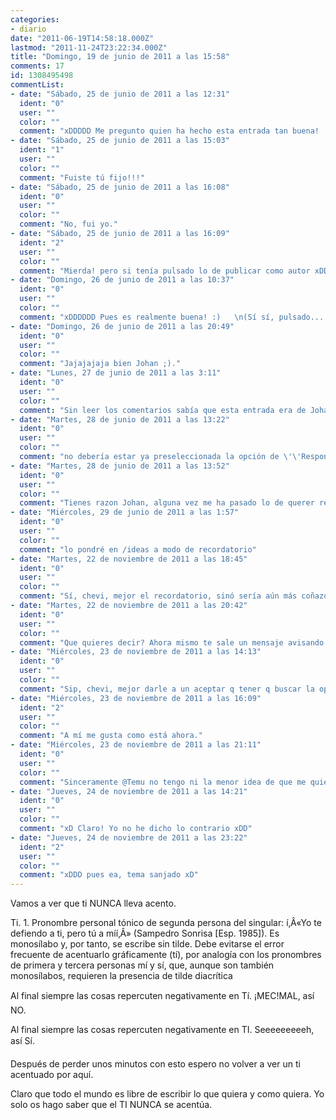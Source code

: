 ```yaml
---
categories:
- diario
date: "2011-06-19T14:58:18.000Z"
lastmod: "2011-11-24T23:22:34.000Z"
title: "Domingo, 19 de junio de 2011 a las 15:58"
comments: 17
id: 1308495498
commentList:
- date: "Sábado, 25 de junio de 2011 a las 12:31"
  ident: "0"
  user: ""
  color: ""
  comment: "xDDDDD Me pregunto quien ha hecho esta entrada tan buena! :)"
- date: "Sábado, 25 de junio de 2011 a las 15:03"
  ident: "1"
  user: ""
  color: ""
  comment: "Fuiste tú fijo!!!"
- date: "Sábado, 25 de junio de 2011 a las 16:08"
  ident: "0"
  user: ""
  color: ""
  comment: "No, fui yo."
- date: "Sábado, 25 de junio de 2011 a las 16:09"
  ident: "2"
  user: ""
  color: ""
  comment: "Mierda! pero si tenía pulsado lo de publicar como autor xDD"
- date: "Domingo, 26 de junio de 2011 a las 10:37"
  ident: "0"
  user: ""
  color: ""
  comment: "xDDDDDD Pues es realmente buena! :)   \n(Sí sí, pulsado... qerias q se te reconociese)"
- date: "Domingo, 26 de junio de 2011 a las 20:49"
  ident: "0"
  user: ""
  color: ""
  comment: "Jajajajaja bien Johan ;)."
- date: "Lunes, 27 de junio de 2011 a las 3:11"
  ident: "0"
  user: ""
  color: ""
  comment: "Sin leer los comentarios sabía que esta entrada era de Johan ajajaja 8-)"
- date: "Martes, 28 de junio de 2011 a las 13:22"
  ident: "0"
  user: ""
  color: ""
  comment: "no debería estar ya preseleccionada la opción de \'\'Responder desde tu cuenta\'\' deberías darle a publicar y entonces te saltase un mensaje diciendo0 \'\'selecciona tu identidad. Quieres: Responder desde tu cuenta de Chevismo  \n                                                                                                                  Responder de manera Anónima  \n                                                                                                                  Publicar como autor (Manteniéndote anónimo)  \n  \nClaro que todo es cuestión de tener cuidado a la hora de publicar el comentario.  \n  \nCataliina, ves como el ti no se acentúa xD"
- date: "Martes, 28 de junio de 2011 a las 13:52"
  ident: "0"
  user: ""
  color: ""
  comment: "Tienes razon Johan, alguna vez me ha pasado lo de querer responder anonimamente y acabe respondiendo desde mi cuenta, me apunto la idea para añadirla. Aunque quizas simplemente añada un mensajito \"Vas a responder desde tu cuenta /Anonimamente, estas seguro?\""
- date: "Miércoles, 29 de junio de 2011 a las 1:57"
  ident: "0"
  user: ""
  color: ""
  comment: "lo pondré en /ideas a modo de recordatorio"
- date: "Martes, 22 de noviembre de 2011 a las 18:45"
  ident: "0"
  user: ""
  color: ""
  comment: "Sí, chevi, mejor el recordatorio, sinó sería aún más coñazo xDD"
- date: "Martes, 22 de noviembre de 2011 a las 20:42"
  ident: "0"
  user: ""
  color: ""
  comment: "Que quieres decir? Ahora mismo te sale un mensaje avisando de que vas a responder desde tu cuenta, no es eso lo que quereis?"
- date: "Miércoles, 23 de noviembre de 2011 a las 14:13"
  ident: "0"
  user: ""
  color: ""
  comment: "Sip, chevi, mejor darle a un aceptar q tener q buscar la opcion y despues a aceptar xDD lo más cómodo pero qiza más peligroso es sin mensaje ninguno, despues el mensaje de \"stas seguro?\" y lo más incomodo sería lo de elegir desde donde qieres enviarlo, cuando ya puedes hacerlo abajo donde pone \"Identidad:\"xD"
- date: "Miércoles, 23 de noviembre de 2011 a las 16:09"
  ident: "2"
  user: ""
  color: ""
  comment: "A mí me gusta como está ahora."
- date: "Miércoles, 23 de noviembre de 2011 a las 21:11"
  ident: "0"
  user: ""
  color: ""
  comment: "Sinceramente @Temu no tengo ni la menor idea de que me quieres decir con eso. Ahora mismo no lo veo demasiado \"molesto\":  \nSi quieres publicar desde tu cuenta, solo tienes que darle a Publicar y Aceptar. Si quieres publicar anonimamente, es igual que siempre..."
- date: "Jueves, 24 de noviembre de 2011 a las 14:21"
  ident: "0"
  user: ""
  color: ""
  comment: "xD Claro! Yo no he dicho lo contrario xDD"
- date: "Jueves, 24 de noviembre de 2011 a las 23:22"
  ident: "2"
  user: ""
  color: ""
  comment: "xDDD pues ea, tema sanjado xD"
---
```


Vamos a ver que ti NUNCA lleva  acento.   
  
Ti. 1. Pronombre personal tónico de segunda persona del singular: í‚Â«Yo te defiendo a ti, pero tú a míí‚Â» (Sampedro Sonrisa [Esp. 1985]). Es monosílabo y, por tanto, se escribe sin tilde. Debe evitarse el error frecuente de acentuarlo gráficamente (tí), por analogía con los pronombres de primera y tercera personas mí y sí, que, aunque son también monosílabos, requieren la presencia de tilde diacrítica  
  
Al final siempre las cosas repercuten negativamente en Tí. ¡MEC!MAL, así NO.  
  
Al final siempre las cosas repercuten negativamente en TI. Seeeeeeeeeh, así Sí.  
  
Después de perder unos minutos con esto espero no volver a ver un ti acentuado por aquí.  
  
Claro que todo el mundo es libre de escribir lo que quiera y como quiera. Yo solo os hago saber que el TI NUNCA se acentúa.